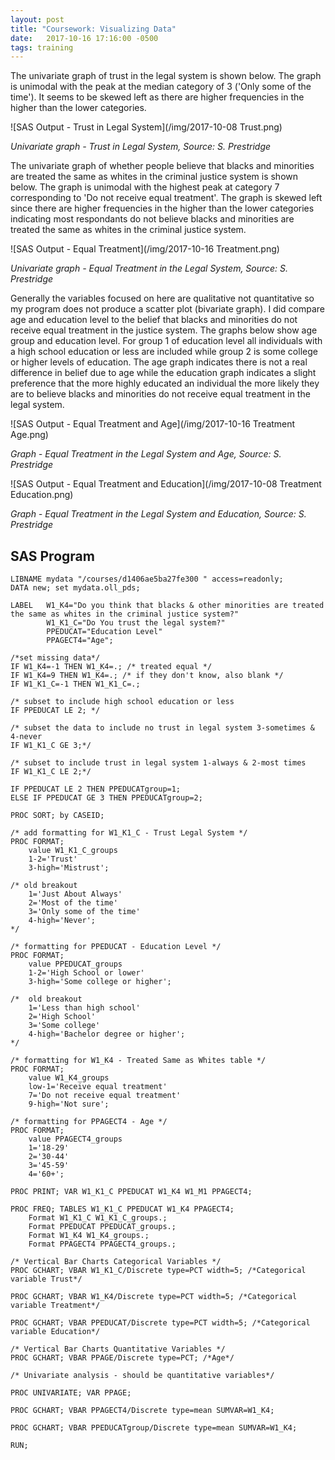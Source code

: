 ```yaml
---
layout: post
title: "Coursework: Visualizing Data"
date:   2017-10-16 17:16:00 -0500
tags: training
---
```


The univariate graph of trust in the legal system is shown below. The graph is unimodal with the peak at the median category of 3 ('Only some of the time'). It seems to be skewed left as there are higher frequencies in the higher than the lower categories.

![SAS Output - Trust in Legal System](/img/2017-10-08 Trust.png)

<cite>Univariate graph - Trust in Legal System, Source: S. Prestridge</cite>

The univariate graph of whether people believe that blacks and minorities are treated the same as whites in the criminal justice system is shown below. The graph is unimodal with the highest peak at category 7 corresponding to 'Do not receive equal treatment'. The graph is skewed left since there are higher frequencies in the higher than the lower categories indicating most respondants do not believe blacks and minorities are treated the same as whites in the criminal justice system.

![SAS Output - Equal Treatment](/img/2017-10-16 Treatment.png)

<cite>Univariate graph - Equal Treatment in the Legal System, Source: S. Prestridge</cite>

Generally the variables focused on here are qualitative not quantitative so my program does not produce a scatter plot (bivariate graph). I did compare age and education level to the belief that blacks and minorities do not receive equal treatment in the justice system. The graphs below show age group and education level. For group 1 of education level all individuals with a high school education or less are included while group 2 is some college or higher levels of education. The age graph indicates there is not a real difference in belief due to age while the education graph indicates a slight preference that the more highly educated an individual the more likely they are to believe blacks and minorities do not receive equal treatment in the legal system.

![SAS Output - Equal Treatment and Age](/img/2017-10-16 Treatment Age.png)

<cite>Graph - Equal Treatment in the Legal System and Age, Source: S. Prestridge</cite>

![SAS Output - Equal Treatment and Education](/img/2017-10-08 Treatment Education.png)

<cite>Graph - Equal Treatment in the Legal System and Education, Source: S. Prestridge</cite>

## SAS Program

```
LIBNAME mydata "/courses/d1406ae5ba27fe300 " access=readonly;
DATA new; set mydata.oll_pds;

LABEL   W1_K4="Do you think that blacks & other minorities are treated the same as whites in the criminal justice system?"
        W1_K1_C="Do You trust the legal system?"
        PPEDUCAT="Education Level"
        PPAGECT4="Age";

/*set missing data*/
IF W1_K4=-1 THEN W1_K4=.; /* treated equal */
IF W1_K4=9 THEN W1_K4=.; /* if they don't know, also blank */
IF W1_K1_C=-1 THEN W1_K1_C=.;

/* subset to include high school education or less
IF PPEDUCAT LE 2; */

/* subset the data to include no trust in legal system 3-sometimes & 4-never
IF W1_K1_C GE 3;*/

/* subset to include trust in legal system 1-always & 2-most times 
IF W1_K1_C LE 2;*/

IF PPEDUCAT LE 2 THEN PPEDUCATgroup=1;
ELSE IF PPEDUCAT GE 3 THEN PPEDUCATgroup=2;
 
PROC SORT; by CASEID;

/* add formatting for W1_K1_C - Trust Legal System */
PROC FORMAT;
    value W1_K1_C_groups
    1-2='Trust'
    3-high='Mistrust';

/* old breakout
    1='Just About Always'
    2='Most of the time'
    3='Only some of the time'
    4-high='Never';
*/

/* formatting for PPEDUCAT - Education Level */
PROC FORMAT;
    value PPEDUCAT_groups
    1-2='High School or lower'
    3-high='Some college or higher';

/*  old breakout
    1='Less than high school'
    2='High School'
    3='Some college'
    4-high='Bachelor degree or higher';
*/

/* formatting for W1_K4 - Treated Same as Whites table */
PROC FORMAT;
    value W1_K4_groups
    low-1='Receive equal treatment'
    7='Do not receive equal treatment'
    9-high='Not sure';

/* formatting for PPAGECT4 - Age */
PROC FORMAT;
    value PPAGECT4_groups
    1='18-29'
    2='30-44'
    3='45-59'
    4='60+';

PROC PRINT; VAR W1_K1_C PPEDUCAT W1_K4 W1_M1 PPAGECT4;

PROC FREQ; TABLES W1_K1_C PPEDUCAT W1_K4 PPAGECT4;
    Format W1_K1_C W1_K1_C_groups.;
    Format PPEDUCAT PPEDUCAT_groups.;
    Format W1_K4 W1_K4_groups.;
    Format PPAGECT4 PPAGECT4_groups.;

/* Vertical Bar Charts Categorical Variables */
PROC GCHART; VBAR W1_K1_C/Discrete type=PCT width=5; /*Categorical variable Trust*/

PROC GCHART; VBAR W1_K4/Discrete type=PCT width=5; /*Categorical variable Treatment*/

PROC GCHART; VBAR PPEDUCAT/Discrete type=PCT width=5; /*Categorical variable Education*/

/* Vertical Bar Charts Quantitative Variables */
PROC GCHART; VBAR PPAGE/Discrete type=PCT; /*Age*/

/* Univariate analysis - should be quantitative variables*/

PROC UNIVARIATE; VAR PPAGE;

PROC GCHART; VBAR PPAGECT4/Discrete type=mean SUMVAR=W1_K4;

PROC GCHART; VBAR PPEDUCATgroup/Discrete type=mean SUMVAR=W1_K4;

RUN;
```

